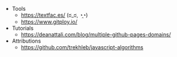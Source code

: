 * Tools
  - https://textfac.es/ (ರ_ರ, ◔̯◔)
  - https://www.gitploy.io/
* Tutorials
  - https://deanattali.com/blog/multiple-github-pages-domains/
* Attributions
  - https://github.com/trekhleb/javascript-algorithms